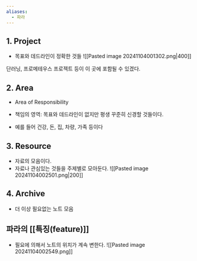 ```yaml
---
aliases:
  - 파라
---
```

## 1. Project
- 목표와 데드라인이 정확한 것들
![[Pasted image 20241104001302.png|400]]

단러닝, 프로메테우스 프로젝트 등이 이 곳에 포함될 수 있겠다.
## 2. Area
- Area of Responsibility
- 책임의 영역: 목표와 데드라인이 없지만 평생 꾸준히 신경할 것들이다.

- 예를 들어 건강, 돈, 집, 차량, 가족 등이다

## 3. Resource
- 자료의 모음이다.
- 자료나 관심있는 것들을 주제별로 모아둔다.
![[Pasted image 20241104002501.png|200]]

## 4. Archive
- 더 이상 필요없는 노트 모음


## 파라의 [[특징(feature)]]
- 필요에 의해서 노트의 위치가 계속 변한다.
![[Pasted image 20241104002549.png]]
